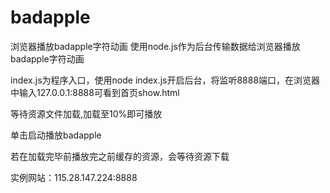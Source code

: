 # badapple
浏览器播放badapple字符动画
使用node.js作为后台传输数据给浏览器播放badapple字符动画

index.js为程序入口，使用node index.js开启后台，将监听8888端口，在浏览器中输入127.0.0.1:8888可看到首页show.html


等待资源文件加载,加载至10%即可播放

单击启动播放badapple

若在加载完毕前播放完之前缓存的资源，会等待资源下载

实例网站：115.28.147.224:8888 
